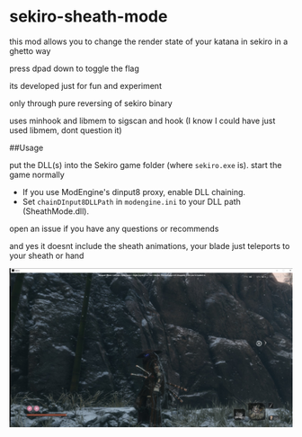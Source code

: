 # sekiro-sheath-mode
this mod allows you to change the render state of your katana in sekiro in a ghetto way

press dpad down to toggle the flag

its developed just for fun and experiment

only through pure reversing of sekiro binary

uses minhook and libmem to sigscan and hook (I know I could have just used libmem, dont question it)

##Usage

put the DLL(s) into the Sekiro game folder (where `sekiro.exe` is).
start the game normally


- If you use ModEngine's dinput8 proxy, enable DLL chaining.
- Set `chainDInput8DLLPath` in `modengine.ini` to your DLL path (SheathMode.dll).

open an issue if you have any questions or recommends

and yes it doesnt include the sheath animations, your blade just teleports to your sheath or hand

![screenshot](ss.jpg)
